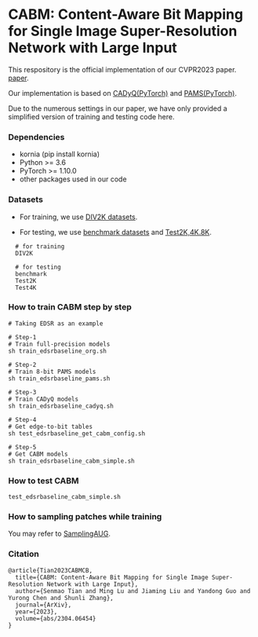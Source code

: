 # CABM: Content-Aware Bit Mapping for Single Image Super-Resolution Network with Large Input

This respository is the official implementation of our CVPR2023 paper.
[paper](https://arxiv.org/abs/2304.06454).


Our implementation is based on [CADyQ(PyTorch)](https://github.com/Cheeun/CADyQ) and [PAMS(PyTorch)](https://github.com/colorjam/PAMS).

Due to the numerous settings in our paper, we have only provided a simplified version of training and testing code here.


### Dependencies
* kornia (pip install kornia)
* Python >= 3.6
* PyTorch >= 1.10.0
* other packages used in our code


### Datasets
* For training, we use [DIV2K datasets](https://cv.snu.ac.kr/research/EDSR/DIV2K.tar).

* For testing, we use [benchmark datasets](https://cv.snu.ac.kr/research/EDSR/benchmark.tar) and [Test2K,4K.8K](https://github.com/Cheeun/CADyQ).

```
  # for training
  DIV2K 

  # for testing
  benchmark
  Test2K
  Test4K
```


### How to train CABM step by step
```
# Taking EDSR as an example

# Step-1
# Train full-precision models
sh train_edsrbaseline_org.sh

# Step-2
# Train 8-bit PAMS models
sh train_edsrbaseline_pams.sh

# Step-3
# Train CADyQ models
sh train_edsrbaseline_cadyq.sh

# Step-4
# Get edge-to-bit tables
sh test_edsrbaseline_get_cabm_config.sh

# Step-5
# Get CABM models
sh train_edsrbaseline_cabm_simple.sh
```

### How to test CABM
```
test_edsrbaseline_cabm_simple.sh
```

### How to sampling patches while training
You may refer to [SamplingAUG](https://github.com/littlepure2333/SamplingAug).


### Citation
```
@article{Tian2023CABMCB,
  title={CABM: Content-Aware Bit Mapping for Single Image Super-Resolution Network with Large Input},
  author={Senmao Tian and Ming Lu and Jiaming Liu and Yandong Guo and Yurong Chen and Shunli Zhang},
  journal={ArXiv},
  year={2023},
  volume={abs/2304.06454}
}
```

